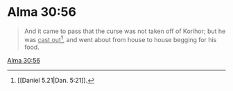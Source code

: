 # Alma 30:56

> And it came to pass that the curse was not taken off of Korihor; but he was <u>cast out</u>[^a], and went about from house to house begging for his food.

[Alma 30:56](https://www.churchofjesuschrist.org/study/scriptures/bofm/alma/30?lang=eng&id=p56#p56)


[^a]: [[Daniel 5.21|Dan. 5:21]].  
